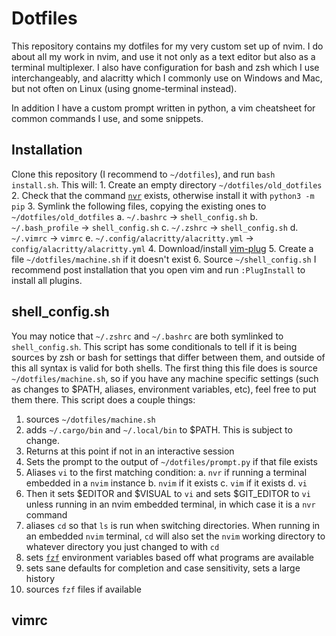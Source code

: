 # Dotfiles
This repository contains my dotfiles for my very custom set up of nvim. I do about all my work in nvim, and use it not only as a text editor but also as a terminal multiplexer. I also have configuration for bash and zsh which I use interchangeably, and alacritty which I commonly use on Windows and Mac, but not often on Linux (using gnome-terminal instead).

In addition I have a custom prompt written in python, a vim cheatsheet for common commands I use, and some snippets.

## Installation
Clone this repository (I recommend to `~/dotfiles`), and run `bash install.sh`. This will:  1. Create an empty directory `~/dotfiles/old_dotfiles`
  2. Check that the command [`nvr`](https://github.com/mhinz/neovim-remote) exists, otherwise install it with `python3 -m pip`
  3. Symlink the following files, copying the existing ones to `~/dotfiles/old_dotfiles`
    a. `~/.bashrc` -> `shell_config.sh`
    b. `~/.bash_profile` -> `shell_config.sh`
    c. `~/.zshrc` -> `shell_config.sh`
    d. `~/.vimrc` -> `vimrc`
    e. `~/.config/alacritty/alacritty.yml` -> `config/alacritty/alacritty.yml`
  4. Download/install [vim-plug](https://github.com/junegunn/vim-plug)
  5. Create a file `~/dotfiles/machine.sh` if it doesn't exist
  6. Source `~/shell_config.sh`
I recommend post installation that you open vim and run `:PlugInstall` to install all plugins.

## shell_config.sh
You may notice that `~/.zshrc` and `~/.bashrc` are both symlinked to `shell_config.sh`. This script has some conditionals to tell if it is being sources by zsh or bash for settings that differ between them, and outside of this all syntax is valid for both shells. The first thing this file does is source `~/dotfiles/machine.sh`, so if you have any machine specific settings (such as changes to $PATH, aliases, environment variables, etc), feel free to put them there. This script does a couple things:
  1. sources `~/dotfiles/machine.sh`
  2. adds `~/.cargo/bin` and `~/.local/bin` to $PATH. This is subject to change.
  3. Returns at this point if not in an interactive session
  4. Sets the prompt to the output of `~/dotfiles/prompt.py` if that file exists
  5. Aliases `vi` to the first matching condition:
    a. `nvr` if running a terminal embedded in a `nvim` instance
    b. `nvim` if it exists
    c. `vim` if it exists
    d. `vi`
  6. Then it sets $EDITOR and $VISUAL to `vi` and sets $GIT_EDITOR to `vi` unless running in an nvim embedded terminal, in which case it is a `nvr` command
  7. aliases `cd` so that `ls` is run when switching directories. When running in an embedded `nvim` terminal, `cd` will also set the `nvim` working directory to whatever directory you just changed to with `cd`
  8. sets [`fzf`](https://github.com/junegunn/fzf) environment variables based off what programs are available
  9. sets sane defaults for completion and case sensitivity, sets a large history
  10. sources `fzf` files if available

## vimrc
